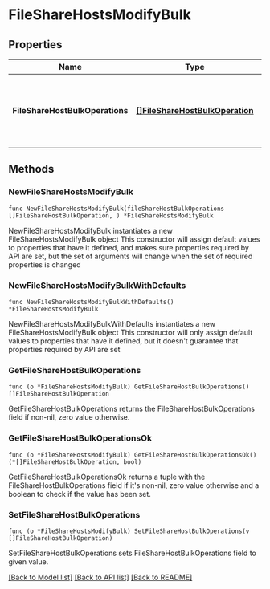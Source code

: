 # FileShareHostsModifyBulk

## Properties

Name | Type | Description | Notes
------------ | ------------- | ------------- | -------------
**FileShareHostBulkOperations** | [**[]FileShareHostBulkOperation**](FileShareHostBulkOperation.md) | List of operations to be performed on the File Share Hosts | 

## Methods

### NewFileShareHostsModifyBulk

`func NewFileShareHostsModifyBulk(fileShareHostBulkOperations []FileShareHostBulkOperation, ) *FileShareHostsModifyBulk`

NewFileShareHostsModifyBulk instantiates a new FileShareHostsModifyBulk object
This constructor will assign default values to properties that have it defined,
and makes sure properties required by API are set, but the set of arguments
will change when the set of required properties is changed

### NewFileShareHostsModifyBulkWithDefaults

`func NewFileShareHostsModifyBulkWithDefaults() *FileShareHostsModifyBulk`

NewFileShareHostsModifyBulkWithDefaults instantiates a new FileShareHostsModifyBulk object
This constructor will only assign default values to properties that have it defined,
but it doesn't guarantee that properties required by API are set

### GetFileShareHostBulkOperations

`func (o *FileShareHostsModifyBulk) GetFileShareHostBulkOperations() []FileShareHostBulkOperation`

GetFileShareHostBulkOperations returns the FileShareHostBulkOperations field if non-nil, zero value otherwise.

### GetFileShareHostBulkOperationsOk

`func (o *FileShareHostsModifyBulk) GetFileShareHostBulkOperationsOk() (*[]FileShareHostBulkOperation, bool)`

GetFileShareHostBulkOperationsOk returns a tuple with the FileShareHostBulkOperations field if it's non-nil, zero value otherwise
and a boolean to check if the value has been set.

### SetFileShareHostBulkOperations

`func (o *FileShareHostsModifyBulk) SetFileShareHostBulkOperations(v []FileShareHostBulkOperation)`

SetFileShareHostBulkOperations sets FileShareHostBulkOperations field to given value.



[[Back to Model list]](../README.md#documentation-for-models) [[Back to API list]](../README.md#documentation-for-api-endpoints) [[Back to README]](../README.md)


